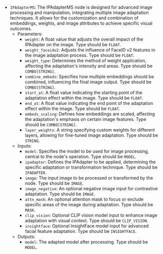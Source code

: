 - `IPAdapterMS`: The IPAdapterMS node is designed for advanced image processing and manipulation, integrating multiple image adaptation techniques. It allows for the customization and combination of embeddings, weights, and image attributes to achieve specific visual outcomes.
    - Parameters:
        - `weight`: A float value that adjusts the overall impact of the IPAdapter on the image. Type should be `FLOAT`.
        - `weight_faceidv2`: Adjusts the influence of FaceID v2 features in the image adaptation process. Type should be `FLOAT`.
        - `weight_type`: Determines the method of weight application, affecting the adaptation's intensity and areas. Type should be `COMBO[STRING]`.
        - `combine_embeds`: Specifies how multiple embeddings should be combined, influencing the final image output. Type should be `COMBO[STRING]`.
        - `start_at`: A float value indicating the starting point of the adaptation effect within the image. Type should be `FLOAT`.
        - `end_at`: A float value indicating the end point of the adaptation effect within the image. Type should be `FLOAT`.
        - `embeds_scaling`: Defines how embeddings are scaled, affecting the adaptation's emphasis on certain image features. Type should be `COMBO[STRING]`.
        - `layer_weights`: A string specifying custom weights for different layers, allowing for fine-tuned image adaptation. Type should be `STRING`.
    - Inputs:
        - `model`: Specifies the model to be used for image processing, central to the node's operation. Type should be `MODEL`.
        - `ipadapter`: Defines the IPAdapter to be applied, determining the specific adaptation or transformation technique. Type should be `IPADAPTER`.
        - `image`: The input image to be processed or transformed by the node. Type should be `IMAGE`.
        - `image_negative`: An optional negative image input for contrastive adaptation. Type should be `IMAGE`.
        - `attn_mask`: An optional attention mask to focus or exclude specific areas of the image during adaptation. Type should be `MASK`.
        - `clip_vision`: Optional CLIP vision model input to enhance image adaptation with visual context. Type should be `CLIP_VISION`.
        - `insightface`: Optional InsightFace model input for advanced facial feature adaptation. Type should be `INSIGHTFACE`.
    - Outputs:
        - `model`: The adapted model after processing. Type should be `MODEL`.
